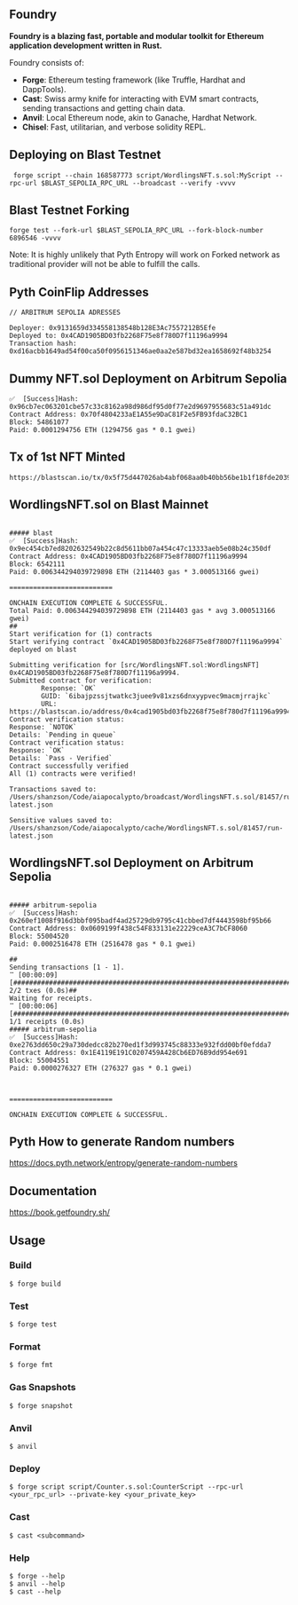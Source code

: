 ## Foundry

**Foundry is a blazing fast, portable and modular toolkit for Ethereum application development written in Rust.**

Foundry consists of:

-   **Forge**: Ethereum testing framework (like Truffle, Hardhat and DappTools).
-   **Cast**: Swiss army knife for interacting with EVM smart contracts, sending transactions and getting chain data.
-   **Anvil**: Local Ethereum node, akin to Ganache, Hardhat Network.
-   **Chisel**: Fast, utilitarian, and verbose solidity REPL.

## Deploying on Blast Testnet
```shell
 forge script --chain 168587773 script/WordlingsNFT.s.sol:MyScript --rpc-url $BLAST_SEPOLIA_RPC_URL --broadcast --verify -vvvv
```

## Blast Testnet Forking 
```shell
forge test --fork-url $BLAST_SEPOLIA_RPC_URL --fork-block-number 6896546 -vvvv
```

Note: It is highly unlikely that Pyth Entropy will work on Forked network as traditional provider will not be able to fulfill the calls.

## Pyth CoinFlip Addresses
```shell
// ARBITRUM SEPOLIA ADRESSES

Deployer: 0x9131659d334558138548b128E3Ac7557212B5Efe
Deployed to: 0x4CAD1905BD03fb2268F75e8f780D7f11196a9994
Transaction hash: 0xd16acbb1649ad54f00ca50f0956151346ae0aa2e587bd32ea1658692f48b3254
```
## Dummy NFT.sol Deployment on Arbitrum Sepolia
```shell
✅  [Success]Hash: 0x96cb7ec063201cbe57c33c8162a98d986df95d0f77e2d9697955683c51a491dc
Contract Address: 0x70f4804233aE1A55e9DaC81F2e5FB93fdaC32BC1
Block: 54861077
Paid: 0.0001294756 ETH (1294756 gas * 0.1 gwei)
```

## Tx of 1st NFT Minted
```shell
https://blastscan.io/tx/0x5f75d447026ab4abf068aa0b40bb56be1b1f18fde20398085c6c2abb3bab4714
```

## WordlingsNFT.sol on Blast Mainnet
```shell

##### blast
✅  [Success]Hash: 0x9ec454cb7ed8202632549b22c8d5611bb07a454c47c13333aeb5e08b24c350df
Contract Address: 0x4CAD1905BD03fb2268F75e8f780D7f11196a9994
Block: 6542111
Paid: 0.006344294039729898 ETH (2114403 gas * 3.000513166 gwei)

==========================

ONCHAIN EXECUTION COMPLETE & SUCCESSFUL.
Total Paid: 0.006344294039729898 ETH (2114403 gas * avg 3.000513166 gwei)
##
Start verification for (1) contracts
Start verifying contract `0x4CAD1905BD03fb2268F75e8f780D7f11196a9994` deployed on blast

Submitting verification for [src/WordlingsNFT.sol:WordlingsNFT] 0x4CAD1905BD03fb2268F75e8f780D7f11196a9994.
Submitted contract for verification:
        Response: `OK`
        GUID: `6ibajpzssjtwatkc3juee9v81xzs6dnxyypvec9macmjrrajkc`
        URL: https://blastscan.io/address/0x4cad1905bd03fb2268f75e8f780d7f11196a9994
Contract verification status:
Response: `NOTOK`
Details: `Pending in queue`
Contract verification status:
Response: `OK`
Details: `Pass - Verified`
Contract successfully verified
All (1) contracts were verified!

Transactions saved to: /Users/shanzson/Code/aiapocalypto/broadcast/WordlingsNFT.s.sol/81457/run-latest.json

Sensitive values saved to: /Users/shanzson/Code/aiapocalypto/cache/WordlingsNFT.s.sol/81457/run-latest.json
```

## WordlingsNFT.sol Deployment on Arbitrum Sepolia

```shell

##### arbitrum-sepolia
✅  [Success]Hash: 0x260ef1008f916d3bbf095badf4ad25729db9795c41cbbed7df4443598bf95b66
Contract Address: 0x0609199f438c54F833131e22229ceA3C7bCF8060
Block: 55004520
Paid: 0.0002516478 ETH (2516478 gas * 0.1 gwei)

##
Sending transactions [1 - 1].
⠉ [00:00:09] [###########################################################################################################################################################] 2/2 txes (0.0s)##
Waiting for receipts.
⠉ [00:00:06] [#######################################################################################################################################################] 1/1 receipts (0.0s)
##### arbitrum-sepolia
✅  [Success]Hash: 0xe2763dd650c29a730dedcc82b270ed1f3d993745c88333e932fdd00bf0efdda7
Contract Address: 0x1E4119E191C0207459A428Cb6ED76B9dd954e691
Block: 55004551
Paid: 0.0000276327 ETH (276327 gas * 0.1 gwei)



==========================

ONCHAIN EXECUTION COMPLETE & SUCCESSFUL.
```

## Pyth How to generate Random numbers
https://docs.pyth.network/entropy/generate-random-numbers

## Documentation

https://book.getfoundry.sh/

## Usage

### Build

```shell
$ forge build
```

### Test

```shell
$ forge test
```

### Format

```shell
$ forge fmt
```

### Gas Snapshots

```shell
$ forge snapshot
```

### Anvil

```shell
$ anvil
```

### Deploy

```shell
$ forge script script/Counter.s.sol:CounterScript --rpc-url <your_rpc_url> --private-key <your_private_key>
```

### Cast

```shell
$ cast <subcommand>
```

### Help

```shell
$ forge --help
$ anvil --help
$ cast --help
```

